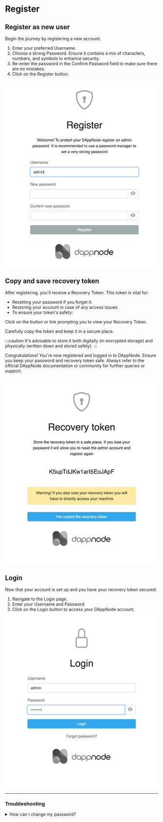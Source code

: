 # Register

## Register as new user

Begin the journey by registering a new account:

1. Enter your preferred Username.
2. Choose a strong Password. Ensure it contains a mix of characters, numbers, and symbols to enhance security.
3. Re-enter the password in the Confirm Password field to make sure there are no mistakes.
4. Click on the Register button.

![register](/img/register.png)

## Copy and save recovery token

After registering, you'll receive a Recovery Token. This token is vital for:

- Resetting your password if you forget it.
- Restoring your account in case of any access issues.
- To ensure your token's safety:

Click on the button or link prompting you to view your Recovery Token.

Carefully copy the token and keep it in a secure place.

:::caution
It's advisable to store it both digitally (in encrypted storage) and physically (written down and stored safely).
:::

Congratulations! You're now registered and logged in to DAppNode. Ensure you keep your password and recovery token safe. Always refer to the official DAppNode documentation or community for further queries or support.

![register-token](/img/register-token.png)

## Login

Now that your account is set up and you have your recovery token secured:

1. Navigate to the Login page.
2. Enter your Username and Password.
3. Click on the Login button to access your DAppNode account.

![register-login](/img/register-login.png)

<hr />

### Troubleshooting

<details>
  <summary>How can I change my password? </summary>
Go to http://my.dappnode/system/profile and reset your password
</details>
